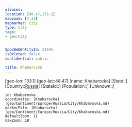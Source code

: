 ```yaml
---
aliases: 
location: [48.47,133.1]
mapzoom: [7,12] 
mapmarker: city 
type: City
tags:
- geo/City


SpocWebEntityId: 31406
isDeleted: false
confidential: public

title: Khabarovka
---
```

[geo-lon::133.1]
[geo-lat::48.47]
[name::Khabarovka]
[State::]
[Country::[Russia](geo/Continent/Europe/Russia.md)]
[StateId::]
[Population::]
[Unknown::]


```leaflet
id: Khabarovka
coordinates: [Khabarovka](geo/Continent/Europe/Russia/City/Khabarovka.md)
markerFile: [Khabarovka](geo/Continent/Europe/Russia/City/Khabarovka.md)
defaultZoom: 11 
maxZoom: 18
```


